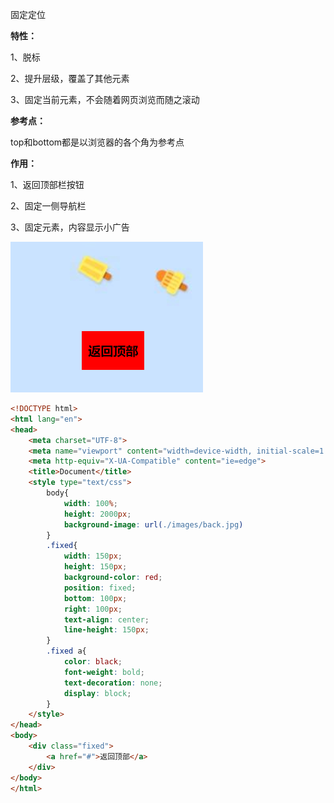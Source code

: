 固定定位

**特性：**

1、脱标

2、提升层级，覆盖了其他元素

3、固定当前元素，不会随着网页浏览而随之滚动

**参考点：**

top和bottom都是以浏览器的各个角为参考点

**作用：**

1、返回顶部栏按钮

2、固定一侧导航栏

3、固定元素，内容显示小广告

![固定定位](.\images\固定定位.png)



```html
<!DOCTYPE html>
<html lang="en">
<head>
    <meta charset="UTF-8">
    <meta name="viewport" content="width=device-width, initial-scale=1.0">
    <meta http-equiv="X-UA-Compatible" content="ie=edge">
    <title>Document</title>
    <style type="text/css">
        body{
            width: 100%;
            height: 2000px;
            background-image: url(./images/back.jpg)
        }
        .fixed{
            width: 150px;
            height: 150px;
            background-color: red;
            position: fixed;
            bottom: 100px;
            right: 100px;
            text-align: center;
            line-height: 150px;
        }
        .fixed a{
            color: black;
            font-weight: bold;
            text-decoration: none;
            display: block;
        }
    </style>
</head>
<body>
    <div class="fixed">
        <a href="#">返回顶部</a>
    </div>
</body>
</html>
```

